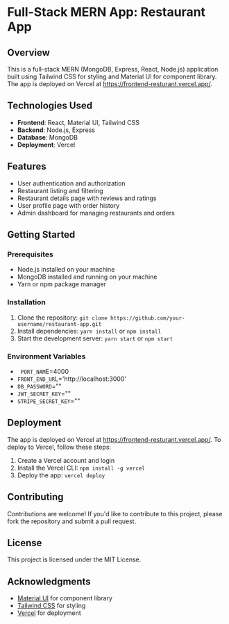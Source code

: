 <!DOCTYPE html> <html> <head> <title>Full-Stack MERN App: Restaurant App</title> </head> <body> <h1>Full-Stack MERN App: Restaurant App</h1> <h2>Overview</h2> <p>This is a full-stack MERN (MongoDB, Express, React, Node.js) application built using Tailwind CSS for styling and Material UI for component library. The app is deployed on Vercel at <a href="https://frontend-resturant.vercel.app/">https://frontend-resturant.vercel.app/</a>.</p><h2>Technologies Used</h2>
<ul>
	<li><strong>Frontend</strong>: React, Material UI, Tailwind CSS</li>
	<li><strong>Backend</strong>: Node.js, Express</li>
	<li><strong>Database</strong>: MongoDB</li>
	<li><strong>Deployment</strong>: Vercel</li>
</ul>

<h2>Features</h2>
<ul>
	<li>User authentication and authorization</li>
	<li>Restaurant listing and filtering</li>
	<li>Restaurant details page with reviews and ratings</li>
	<li>User profile page with order history</li>
	<li>Admin dashboard for managing restaurants and orders</li>
</ul>

<h2>Getting Started</h2>
<h3>Prerequisites</h3>
<ul>
	<li>Node.js installed on your machine</li>
	<li>MongoDB installed and running on your machine</li>
	<li>Yarn or npm package manager</li>
</ul>

<h3>Installation</h3>
<ol>
	<li>Clone the repository: <code>git clone https://github.com/your-username/restaurant-app.git</code></li>
	<li>Install dependencies: <code>yarn install</code> or <code>npm install</code></li>
	<li>Start the development server: <code>yarn start</code> or <code>npm start</code></li>
</ol>

<h3>Environment Variables</h3>
<ul>
 <li><code> PORT_NAM</code>E=4000</li>
<li><code>FRONT_END_UR</code>L='http://localhost:3000'</li>
<li><code>DB_PASSWORD</code>=""</li>
<li><code>JWT_SECRET_KEY</code>=""</li>
<li><code>STRIPE_SECRET_KEY</code>=""</li>
	
</ul>

<h2>Deployment</h2>
<p>The app is deployed on Vercel at <a href="https://frontend-resturant.vercel.app/">https://frontend-resturant.vercel.app/</a>. To deploy to Vercel, follow these steps:</p>
<ol>
	<li>Create a Vercel account and login</li>
	<li>Install the Vercel CLI: <code>npm install -g vercel</code></li>
	<li>Deploy the app: <code>vercel deploy</code></li>
</ol>

<h2>Contributing</h2>
<p>Contributions are welcome! If you'd like to contribute to this project, please fork the repository and submit a pull request.</p>

<h2>License</h2>
<p>This project is licensed under the MIT License.</p>

<h2>Acknowledgments</h2>
<ul>
	<li><a href="https://material-ui.com/">Material UI</a> for component library</li>
	<li><a href="https://tailwindcss.com/">Tailwind CSS</a> for styling</li>
	<li><a href="https://vercel.com/">Vercel</a> for deployment</li>
</ul></body> </html>

